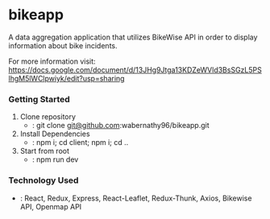 # bikeapp
A data aggregation application that utilizes BikeWise API in order to display information about bike incidents.

For more information visit: https://docs.google.com/document/d/13JHg9Jtga13KDZeWVld3BsSGzL5PSlhgM5lWClpwiyk/edit?usp=sharing

### Getting Started
1) Clone repository
    - : git clone git@github.com:wabernathy96/bikeapp.git
2) Install Dependencies
    - : npm i; cd client; npm i; cd ..
3) Start from root
    - : npm run dev
    
### Technology Used
- : React, Redux, Express, React-Leaflet, Redux-Thunk, Axios, Bikewise API, Openmap API
